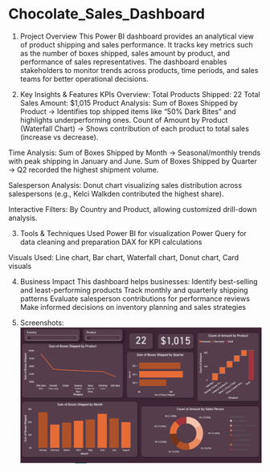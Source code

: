 # Chocolate_Sales_Dashboard
1. Project Overview
This Power BI dashboard provides an analytical view of product shipping and sales performance. It tracks key metrics such as the number of boxes shipped, sales amount by product, and performance of sales representatives. The dashboard enables stakeholders to monitor trends across products, time periods, and sales teams for better operational decisions.

2. Key Insights & Features
KPIs Overview:
  Total Products Shipped: 22
  Total Sales Amount: $1,015
  Product Analysis:
  Sum of Boxes Shipped by Product → Identifies top shipped items like “50% Dark Bites” and highlights underperforming ones.
  Count of Amount by Product (Waterfall Chart) → Shows contribution of each product to total sales (increase vs decrease).
  
  Time Analysis:
  Sum of Boxes Shipped by Month → Seasonal/monthly trends with peak shipping in January and June.
  Sum of Boxes Shipped by Quarter → Q2 recorded the highest shipment volume.
  
  Salesperson Analysis:
  Donut chart visualizing sales distribution across salespersons (e.g., Kelci Walkden contributed the highest share).

  Interactive Filters:
  By Country and Product, allowing customized drill-down analysis.

3. Tools & Techniques Used
Power BI for visualization
Power Query for data cleaning and preparation
DAX for KPI calculations

Visuals Used: Line chart, Bar chart, Waterfall chart, Donut chart, Card visuals

4. Business Impact
This dashboard helps businesses:
Identify best-selling and least-performing products
Track monthly and quarterly shipping patterns
Evaluate salesperson contributions for performance reviews
Make informed decisions on inventory planning and sales strategies

5. Screenshots:
![Dashboard_preview](https://github.com/Prerna0110/Chocolate_Sales_Dashboard/blob/main/Dashboard_Snapshot2.png)
